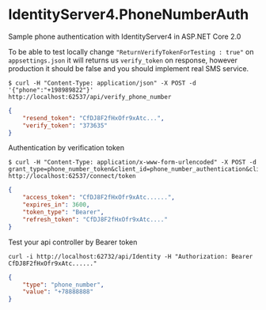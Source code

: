 # IdentityServer4.PhoneNumberAuth
Sample phone authentication with IdentityServer4 in ASP.NET Core 2.0 

To be able to test locally change `"ReturnVerifyTokenForTesting : true"` on `appsettings.json` it will returns us `verify_token` on response, however production it should be false and you should implement real SMS service.

```console
$ curl -H "Content-Type: application/json" -X POST -d '{"phone":"+198989822"}' http://localhost:62537/api/verify_phone_number
```
```json
{
    "resend_token": "CfDJ8F2fHxOfr9xAtc...",
    "verify_token": "373635"
}
```

Authentication by verification token

```console
$ curl -H "Content-Type: application/x-www-form-urlencoded" -X POST -d grant_type=phone_number_token&client_id=phone_number_authentication&client_secret=secret&phone_number=+198989822&verification_token=373635 http://localhost:62537/connect/token
```

```json
{
    "access_token": "CfDJ8F2fHxOfr9xAtc......",
    "expires_in": 3600,
    "token_type": "Bearer",
    "refresh_token": "CfDJ8F2fHxOfr9xAtc...."
}
```

Test your api controller by Bearer token

```console
curl -i http://localhost:62732/api/Identity -H "Authorization: Bearer CfDJ8F2fHxOfr9xAtc......"
```

```json
{
    "type": "phone_number",
    "value": "+78888888"
}
```